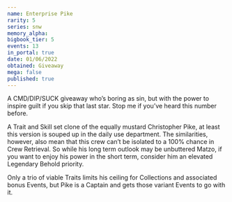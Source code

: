 ```yaml
---
name: Enterprise Pike
rarity: 5
series: snw
memory_alpha:
bigbook_tier: 5
events: 13
in_portal: true
date: 01/06/2022
obtained: Giveaway
mega: false
published: true
---
```


A CMD/DIP/SUCK giveaway who’s boring as sin, but with the power to inspire guilt if you skip that last star. Stop me if you’ve heard this number before.

A Trait and Skill set clone of the equally mustard Christopher Pike, at least this version is souped up in the daily use department. The similarities, however, also mean that this crew can’t be isolated to a 100% chance in Crew Retrieval. So while his long term outlook may be unbuttered Matzo, if you want to enjoy his power in the short term, consider him an elevated Legendary Behold priority.

Only a trio of viable Traits limits his ceiling for Collections and associated bonus Events, but Pike is a Captain and gets those variant Events to go with it.
